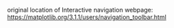 original location of Interactive navigation webpage:
https://matplotlib.org/3.1.1/users/navigation_toolbar.html
